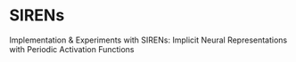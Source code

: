 # SIRENs
Implementation &amp; Experiments with SIRENs: Implicit Neural Representations with Periodic Activation Functions
